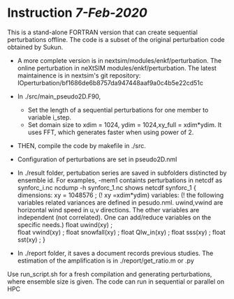 # Instruction _7-Feb-2020_
This is a stand-alone FORTRAN version that can create sequential perturbations offline. The code is a subset of the original perturbation code obtained by Sukun. 
- A more complete version is in nextsim/modules/enkf/perturbation.
The online perturbation in neXtSIM modules/enkf/perturbation. The latest maintainence is in nextsim's git repository: IOperturbation/bf1686de6b8757da947448aaf9a0c4b5e22cd51c

- In ./src/main_pseudo2D.F90,     
    - Set the length of a sequential perturbations for one member to variable i_step.
    - Set domain size to xdim = 1024, ydim = 1024,xy_full = xdim*ydim.  It uses FFT, which generates faster when using power of 2.

- THEN, compile the code by makefile in ./src.

- Configuration of perturbations are set in pseudo2D.nml

- In ./result folder, pertubation series are saved in subfolders distincted by ensemble id. For examples,
    -mem1 containts perturbations in netcdf as synforc_i.nc
    ncdump -h synforc_1.nc shows
        netcdf synforc_1 {
        dimensions:
            xy = 1048576 ;       (! xy =xdim*ydim)
        variables:               (! the following variables related variances are defined in pesudo.nml. uwind,vwind are horizontal wind speed in u,v directions. The other variables are independent (not correlated). One can add/reduce variables on the specific needs.)
            float uwind(xy) ;    
            float vwind(xy) ;
            float snowfall(xy) ;
            float Qlw_in(xy) ;
            float sss(xy) ;
            float sst(xy) ;
        }
- In ./report folder, it saves a document records previous studies. The estimation of the amplification is in ./report/get_ratio.m or .py

Use run_script.sh for a fresh compilation and generating perturbations, where ensemble size is given. The code can run in sequential or parallel on HPC
